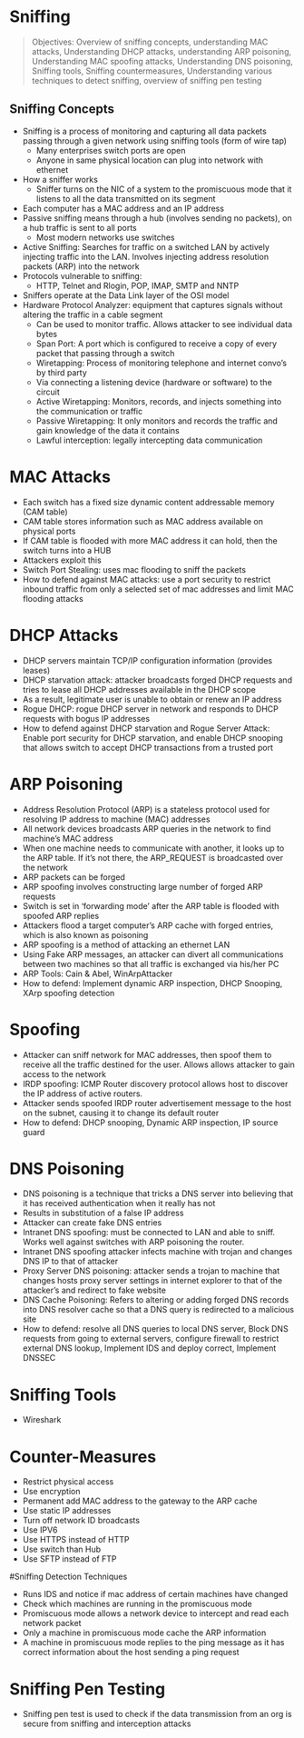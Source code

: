 # Sniffing

> Objectives: Overview of sniffing concepts, understanding MAC attacks, Understanding DHCP attacks, understanding ARP poisoning, Understanding MAC spoofing attacks, Understanding DNS poisoning, Sniffing tools, Sniffing countermeasures, Understanding various techniques to detect sniffing, overview of sniffing pen testing

## Sniffing Concepts

* Sniffing is a process of monitoring and capturing all data packets passing through a given network using sniffing tools (form of wire tap)
   * Many enterprises switch ports are open 
   * Anyone in same physical location can plug into network with ethernet
* How a sniffer works
   * Sniffer turns on the NIC of a system to the promiscuous mode that it listens to all the data transmitted on its segment 
* Each computer has a MAC address and an IP address 
* Passive sniffing means through a hub (involves sending no packets), on a hub traffic is sent to all ports 
   * Most modern networks use switches
* Active Sniffing: Searches for traffic on a switched LAN by actively injecting traffic into the LAN. Involves injecting address resolution packets (ARP) into the network 
* Protocols vulnerable to sniffing:
   * HTTP, Telnet and Rlogin, POP, IMAP, SMTP and NNTP
* Sniffers operate at the Data Link layer of the OSI model   
* Hardware Protocol Analyzer: equipment that captures signals without altering the traffic in a cable segment 
   * Can be used to monitor traffic. Allows attacker to see individual data bytes
   * Span Port: A port which is configured to receive a copy of every packet that passing through a switch
   * Wiretapping: Process of monitoring telephone and internet convo’s by third party
   * Via connecting a listening device (hardware or software) to the circuit 
   * Active Wiretapping: Monitors, records, and injects something into the communication or traffic 
   * Passive Wiretapping:  It only monitors and records the traffic and gain knowledge of the data it contains 
   * Lawful interception: legally intercepting data communication
   
   
 
# MAC Attacks


   * Each switch has a fixed size dynamic content addressable memory (CAM table)
   * CAM table stores information such as MAC address available on physical ports 
   * If CAM table is flooded with more MAC address it can hold, then the switch turns into a HUB
   * Attackers exploit this 
   * Switch Port Stealing: uses mac flooding to sniff the packets
   * How to defend against MAC attacks: use a port security to restrict inbound traffic from only a selected set of mac addresses and limit MAC flooding attacks




# DHCP Attacks


   * DHCP servers maintain TCP/IP configuration information (provides leases)
   * DHCP starvation attack: attacker broadcasts forged DHCP requests and tries to lease all DHCP addresses available in the DHCP scope
   * As a result, legitimate user is unable to obtain or renew an IP address
   * Rogue DHCP: rogue DHCP server in network and responds to DHCP requests with bogus IP addresses 
   * How to defend against DHCP starvation and Rogue Server Attack: Enable port security for DHCP starvation, and enable DHCP snooping that allows switch to accept DHCP transactions from a trusted port


# ARP Poisoning


   * Address Resolution Protocol (ARP) is a stateless protocol used for resolving IP address to machine (MAC) addresses 
   * All network devices broadcasts ARP queries in the network to find machine’s MAC address
   * When one machine needs to communicate with another, it looks up to the ARP table. If it’s not there, the ARP_REQUEST is broadcasted over the network 
   * ARP packets can be forged 
   * ARP spoofing involves constructing large number of forged ARP requests 
   * Switch is set in ‘forwarding mode’ after the ARP table is flooded with spoofed ARP replies 
   * Attackers flood a target computer’s ARP cache with forged entries, which is also known as poisoning 
   * ARP spoofing is a method of attacking an ethernet LAN
   * Using Fake ARP messages, an attacker can divert all communications between two machines so that all traffic is exchanged via his/her PC
   * ARP Tools: Cain & Abel, WinArpAttacker
   * How to defend: Implement dynamic ARP inspection, DHCP Snooping, XArp spoofing detection


# Spoofing


   * Attacker can sniff network for MAC addresses, then spoof them to receive all the traffic destined for the user. Allows allows attacker to gain access to the network 
   * IRDP spoofing: ICMP Router discovery protocol allows host to discover the IP address of active routers. 
   * Attacker sends spoofed IRDP router advertisement message to the host on the subnet, causing it to change its default router 
   * How to defend: DHCP snooping, Dynamic ARP inspection, IP source guard


# DNS Poisoning


   * DNS poisoning is a technique that tricks a DNS server into believing that it has received authentication when it really has not 
   * Results in substitution of a false IP address 
   * Attacker can create fake DNS entries 
   * Intranet DNS spoofing: must be connected to LAN and able to sniff. Works well against switches with ARP poisoning the router. 
   * Intranet DNS spoofing attacker infects machine with trojan and changes DNS IP to that of attacker
   * Proxy Server DNS poisoning: attacker sends a trojan to machine that changes hosts proxy server settings in internet explorer to that of the attacker’s and redirect to fake website 
   * DNS Cache Poisoning: Refers to altering or adding forged DNS records into DNS resolver cache so that a DNS query is redirected to a malicious site
   * How to defend: resolve all DNS queries to local DNS server, Block DNS requests from going to external servers, configure firewall to restrict external DNS lookup, Implement IDS and deploy correct, Implement DNSSEC


# Sniffing Tools 
- Wireshark
  

# Counter-Measures
   * Restrict physical access
   * Use encryption 
   * Permanent add MAC address to the gateway to the ARP cache
   * Use static IP addresses
   * Turn off network ID broadcasts
   * Use IPV6 
   * Use HTTPS instead of HTTP
   * Use switch than Hub 
   * Use SFTP instead of FTP


#Sniffing Detection Techniques


   * Runs IDS and notice if mac address of certain machines have changed
   * Check which machines are running in the promiscuous mode 
   * Promiscuous mode allows a network device to intercept and read each network packet
   * Only a machine in promiscuous mode cache the ARP information 
   * A machine in promiscuous mode replies to the ping message as it has correct information about the host sending a ping request 


# Sniffing Pen Testing 


   * Sniffing pen test is used to check if the data transmission from an org is secure from sniffing and interception attacks  







